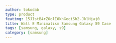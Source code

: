 ```yaml
---
author: tokodab
type: product
featimg: 15JIstB4rZOolI0khGeciSh2-JklHjaj0
title: Wall E Minimalism Samsung Galaxy S9 Case
tags: [samsung, galaxy, s9]
category: [samsung]
---
```

